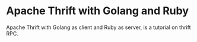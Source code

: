 # Apache Thrift with Golang and Ruby

Apache Thrift with Golang as client and Ruby as server, is a tutorial on thrift RPC.
